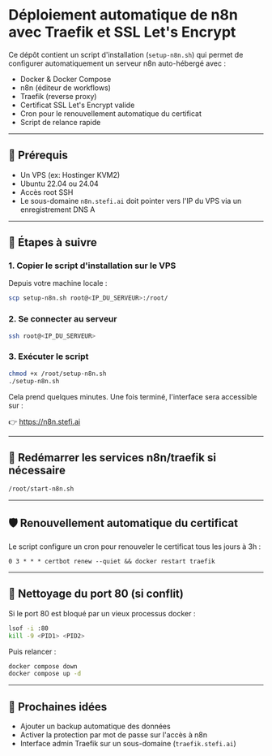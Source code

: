 # Déploiement automatique de n8n avec Traefik et SSL Let's Encrypt

Ce dépôt contient un script d'installation (`setup-n8n.sh`) qui permet de configurer automatiquement un serveur n8n auto-hébergé avec :

- Docker & Docker Compose
- n8n (éditeur de workflows)
- Traefik (reverse proxy)
- Certificat SSL Let's Encrypt valide
- Cron pour le renouvellement automatique du certificat
- Script de relance rapide

---

## 🧰 Prérequis

- Un VPS (ex: Hostinger KVM2)
- Ubuntu 22.04 ou 24.04
- Accès root SSH
- Le sous-domaine `n8n.stefi.ai` doit pointer vers l'IP du VPS via un enregistrement DNS A

---

## 🚀 Étapes à suivre

### 1. Copier le script d'installation sur le VPS

Depuis votre machine locale :

```bash
scp setup-n8n.sh root@<IP_DU_SERVEUR>:/root/
```

### 2. Se connecter au serveur

```bash
ssh root@<IP_DU_SERVEUR>
```

### 3. Exécuter le script

```bash
chmod +x /root/setup-n8n.sh
./setup-n8n.sh
```

Cela prend quelques minutes. Une fois terminé, l'interface sera accessible sur :

👉 https://n8n.stefi.ai

---

## 🔁 Redémarrer les services n8n/traefik si nécessaire

```bash
/root/start-n8n.sh
```

---

## 🛡️ Renouvellement automatique du certificat

Le script configure un cron pour renouveler le certificat tous les jours à 3h :

```
0 3 * * * certbot renew --quiet && docker restart traefik
```

---

## 🧼 Nettoyage du port 80 (si conflit)

Si le port 80 est bloqué par un vieux processus docker :

```bash
lsof -i :80
kill -9 <PID1> <PID2>
```

Puis relancer :

```bash
docker compose down
docker compose up -d
```

---

## 🧩 Prochaines idées

- Ajouter un backup automatique des données
- Activer la protection par mot de passe sur l'accès à n8n
- Interface admin Traefik sur un sous-domaine (`traefik.stefi.ai`)
